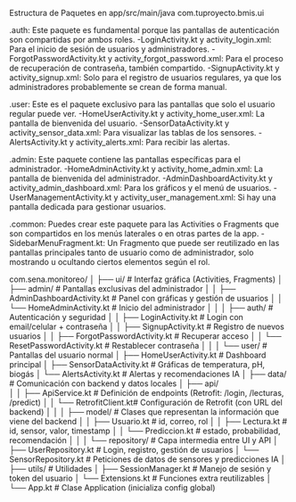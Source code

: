 Estructura de Paquetes en app/src/main/java
com.tuproyecto.bmis.ui

.auth: Este paquete es fundamental porque las pantallas de autenticación son compartidas por ambos roles.
      -LoginActivity.kt y activity_login.xml: Para el inicio de sesión de usuarios y administradores.
      -ForgotPasswordActivity.kt y activity_forgot_password.xml: Para el proceso de recuperación de contraseña, también compartido.
      -SignupActivity.kt y activity_signup.xml: Solo para el registro de usuarios regulares, ya que los administradores probablemente se crean de forma manual.

.user: Este es el paquete exclusivo para las pantallas que solo el usuario regular puede ver.
      -HomeUserActivity.kt y activity_home_user.xml: La pantalla de bienvenida del usuario.
      -SensorDataActivity.kt y activity_sensor_data.xml: Para visualizar las tablas de los sensores.
      -AlertsActivity.kt y activity_alerts.xml: Para recibir las alertas.

.admin: Este paquete contiene las pantallas específicas para el administrador.
      -HomeAdminActivity.kt y activity_home_admin.xml: La pantalla de bienvenida del administrador.
      -AdminDashboardActivity.kt y activity_admin_dashboard.xml: Para los gráficos y el menú de usuarios.
      -UserManagementActivity.kt y activity_user_management.xml: Si hay una pantalla dedicada para gestionar usuarios.

.common: Puedes crear este paquete para las Activities o Fragments que son compartidos en los menús laterales o en otras partes de la app.
    -SidebarMenuFragment.kt: Un Fragmento que puede ser reutilizado en las pantallas principales tanto de usuario como de administrador, solo mostrando u ocultando ciertos elementos según el rol.

com.sena.monitoreo/
│
├── ui/                      # Interfaz gráfica (Activities, Fragments)
│   ├── admin/               # Pantallas exclusivas del administrador
│   │   ├── AdminDashboardActivity.kt   # Panel con gráficas y gestión de usuarios
│   │   └── HomeAdminActivity.kt        # Inicio del administrador
│   │
│   ├── auth/                # Autenticación y seguridad
│   │   ├── LoginActivity.kt           # Login con email/celular + contraseña
│   │   ├── SignupActivity.kt          # Registro de nuevos usuarios
│   │   ├── ForgotPasswordActivity.kt  # Recuperar acceso
│   │   └── ResetPasswordActivity.kt   # Restablecer contraseña
│   │
│   └── user/                # Pantallas del usuario normal
│       ├── HomeUserActivity.kt        # Dashboard principal
│       ├── SensorDataActivity.kt      # Gráficas de temperatura, pH, biogás
│       └── AlertsActivity.kt          # Alertas y recomendaciones IA
│
├── data/                    # Comunicación con backend y datos locales
│   ├── api/                 
│   │   ├── ApiService.kt    # Definición de endpoints (Retrofit: /login, /lecturas, /predict)
│   │   └── RetrofitClient.kt# Configuración de Retrofit (con URL del backend)
│   │
│   ├── model/               # Clases que representan la información que viene del backend
│   │   ├── Usuario.kt       # id, correo, rol
│   │   ├── Lectura.kt       # id, sensor, valor, timestamp
│   │   └── Prediccion.kt    # estado, probabilidad, recomendación
│   │
│   └── repository/          # Capa intermedia entre UI y API
│       ├── UserRepository.kt    # Login, registro, gestión de usuarios
│       └── SensorRepository.kt  # Peticiones de datos de sensores y predicciones IA
│
├── utils/                   # Utilidades
│   ├── SessionManager.kt    # Manejo de sesión y token del usuario
│   └── Extensions.kt        # Funciones extra reutilizables
│
└── App.kt                   # Clase Application (inicializa config global)


